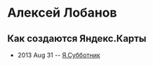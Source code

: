 # Алексей Лобанов

## Как создаются Яндекс.Карты
- 2013 Aug 31 -- [Я.Субботник](https://events.yandex.ru/lib/talks/1052/)    
